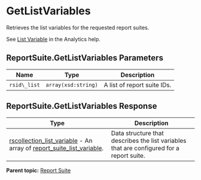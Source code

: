 # GetListVariables

Retrieves the list variables for the requested report suites.

See [List Variable](https://microsite.omniture.com/t2/help/en_US/sc/implement/index.html?f=list_var) in the Analytics help.

## ReportSuite.GetListVariables Parameters

|Name|Type|Description|
|----|----|-----------|
| `rsid\_list` | `array(xsd:string)` | A list of report suite IDs.|

## ReportSuite.GetListVariables Response

| Type | Description |
|--------|---------------|
| [rscollection\_list\_variable](../../data_types/r_rscollection_list_variable.md#) - An array of [report\_suite\_list\_variable](../../data_types/r_report_suite_list_variable.md#). | Data structure that describes the list variables that are configured for a report suite. |

**Parent topic:** [Report Suite](../../methods/report_suite/r_methods_reportsuite.md)

